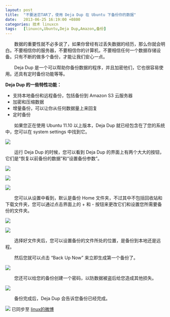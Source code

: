 ```yaml
---
layout: post
title:	"不要迷恋TAR了，使用 Deja Dup 在 Ubuntu 下备份你的数据"
date:	2013-06-25 16:19:00 +0800 
categories:	技术 linuxcn 
tags:	[linuxcn,Ubuntu,Deja Dup,Amazon,备份]
---
```



　　数据的重要性就不必多说了，如果你曾经有过丢失数据的经历，那么你就会明白。不要相信你的服务器，不要相信你的计算机，不要相信任何一个数据存储设备。只有不断的做多个备份，才能让我们安心一点。


　　Deja Dup 是一个可以帮助你备份数据的程序，并且加密他们，它也很容易使用。还具有定时备份功能等等。


**Deja Dup 的一些特性功能：**


* 支持本地备份和远程备份，包括备份到 Amazon S3 云服务器
* 加密和压缩数据
* 增量备份，可以让你从任何数据量上来回复
* 定时备份


　　如果您正在使用 Ubuntu 11.10 以上版本，Deja Dup 就已经包含在了您的系统中，您可以在 system settings 中找到它。


![](/Asserts/Images//attachment/album/201306/25/15242722w1ww05c5z4mm10.png)


　　运行 Deja Dup 的时候，您可以看到 Deja Dup 的界面上有两个大大的按钮，它们是“恢复以前备份的数据”和“设置备份参数”。


![](/Asserts/Images//attachment/album/201306/25/152429h6h53oftfvv8d3j3.png)


![](/Asserts/Images//attachment/album/201306/25/1524319m99as5nyiss6z54.png)


![](/Asserts/Images//attachment/album/201306/25/152433413t1q2etkww1ev1.png)


　　您可以从设置中看到，默认是备份 Home 文件夹，不过其中不包括回收站和下载文件夹，您可以通过点击界面上的 + 和 - 按钮来更改它们和设置您所需要备份的文件夹。


![](/Asserts/Images//attachment/album/201306/25/152434m6gn5as4aaansizm.png)


![](/Asserts/Images//attachment/album/201306/25/152436ugg6oge6pnzgl1og.png)


　　选择好文件夹后，您可以设置备份的文件所处的位置，是备份到本地还是远程。


　　然后您就可以点击 “Back Up Now” 来立即生成第一个备份了。


![](/Asserts/Images//attachment/album/201306/25/152438zjw4tztz0w5zqznq.png)


　　您还可以给您的备份创建一个密码，以防数据被盗后给您造成其他损失。


![](/Asserts/Images//attachment/album/201306/25/152439ll8pfsa6lakd9d9i.png)


　　备份完成后，Deja Dup 会告诉您备份已经完成。


![](https://img.linux.net.cn/xwb/images/bgimg/icon_logo.png) 已同步至 [linux的微博](http://weibo.com/1772191555/zD4ij3Uan)
